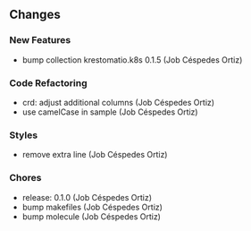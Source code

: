 ## Changes

### New Features

* bump collection krestomatio.k8s 0.1.5 (Job Céspedes Ortiz)

### Code Refactoring

* crd: adjust additional columns (Job Céspedes Ortiz)
* use camelCase in sample (Job Céspedes Ortiz)

### Styles

* remove extra line (Job Céspedes Ortiz)

### Chores

* release: 0.1.0 (Job Céspedes Ortiz)
* bump makefiles (Job Céspedes Ortiz)
* bump molecule (Job Céspedes Ortiz)
